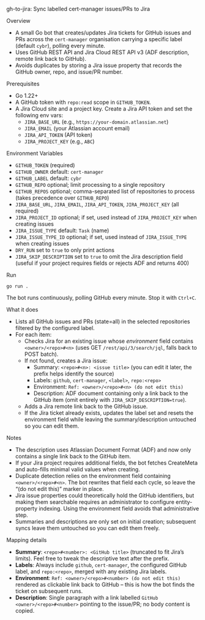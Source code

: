 gh-to-jira: Sync labelled cert-manager issues/PRs to Jira

Overview
- A small Go bot that creates/updates Jira tickets for GitHub issues and PRs across the `cert-manager` organisation carrying a specific label (default `cybr`), polling every minute.
- Uses GitHub REST API and Jira Cloud REST API v3 (ADF description, remote link back to GitHub).
- Avoids duplicates by storing a Jira issue property that records the GitHub owner, repo, and issue/PR number.

Prerequisites
- Go 1.22+
- A GitHub token with `repo:read` scope in `GITHUB_TOKEN`.
- A Jira Cloud site and a project key. Create a Jira API token and set the following env vars:
  - `JIRA_BASE_URL` (e.g., `https://your-domain.atlassian.net`)
  - `JIRA_EMAIL` (your Atlassian account email)
  - `JIRA_API_TOKEN` (API token)
  - `JIRA_PROJECT_KEY` (e.g., `ABC`)

Environment Variables
- `GITHUB_TOKEN` (required)
- `GITHUB_OWNER` default: `cert-manager`
- `GITHUB_LABEL` default: `cybr`
- `GITHUB_REPO` optional; limit processing to a single repository
- `GITHUB_REPOS` optional; comma-separated list of repositories to process (takes precedence over `GITHUB_REPO`)
- `JIRA_BASE_URL`, `JIRA_EMAIL`, `JIRA_API_TOKEN`, `JIRA_PROJECT_KEY` (all required)
- `JIRA_PROJECT_ID` optional; if set, used instead of `JIRA_PROJECT_KEY` when creating issues
- `JIRA_ISSUE_TYPE` default: `Task` (name)
- `JIRA_ISSUE_TYPE_ID` optional; if set, used instead of `JIRA_ISSUE_TYPE` when creating issues
- `DRY_RUN` set to `true` to only print actions
- `JIRA_SKIP_DESCRIPTION` set to `true` to omit the Jira description field (useful if your project requires fields or rejects ADF and returns 400)

Run
```
go run .
```

The bot runs continuously, polling GitHub every minute. Stop it with `Ctrl+C`.

What it does
- Lists all GitHub issues and PRs (state=all) in the selected repositories filtered by the configured label.
- For each item:
  - Checks Jira for an existing issue whose *environment* field contains `<owner>/<repo>#<n>` (uses GET `/rest/api/3/search/jql`, falls back to POST batch).
  - If not found, creates a Jira issue:
    - Summary: `<repo>#<n>: <issue title>` (you can edit it later, the prefix helps identify the source)
    - Labels: `github`, `cert-manager`, `<label>`, `repo:<repo>`
    - Environment: `Ref: <owner>/<repo>#<n> (do not edit this)`
    - Description: ADF document containing only a link back to the GitHub item (omit entirely with `JIRA_SKIP_DESCRIPTION=true`).
  - Adds a Jira remote link back to the GitHub issue.
  - If the Jira ticket already exists, updates the label set and resets the environment field while leaving the summary/description untouched so you can edit them.

Notes
- The description uses Atlassian Document Format (ADF) and now only contains a single link back to the GitHub item.
- If your Jira project requires additional fields, the bot fetches CreateMeta and auto-fills minimal valid values when creating.
- Duplicate detection relies on the environment field containing `<owner>/<repo>#<n>`. The bot rewrites that field each cycle, so leave the “(do not edit this)” marker in place.
- Jira issue properties could theoretically hold the GitHub identifiers, but making them searchable requires an administrator to configure entity-property indexing. Using the environment field avoids that administrative step.
- Summaries and descriptions are only set on initial creation; subsequent syncs leave them untouched so you can edit them freely.

Mapping details
- **Summary**: `<repo>#<number>: <GitHub title>` (truncated to fit Jira’s limits). Feel free to tweak the descriptive text after the prefix.
- **Labels**: Always include `github`, `cert-manager`, the configured GitHub label, and `repo:<repo>`, merged with any existing Jira labels.
- **Environment**: `Ref: <owner>/<repo>#<number> (do not edit this)` rendered as clickable link back to GitHub – this is how the bot finds the ticket on subsequent runs.
- **Description**: Single paragraph with a link labelled `GitHub <owner>/<repo>#<number>` pointing to the issue/PR; no body content is copied.
